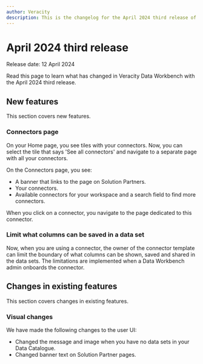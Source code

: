 ```yaml
---
author: Veracity
description: This is the changelog for the April 2024 third release of Data Workbench.
---
```


# April 2024 third release
Release date: 12 April 2024

Read this page to learn what has changed in Veracity Data Workbench with the April 2024 third release.

## New features
This section covers new features.

### Connectors page

On your Home page, you see tiles with your connectors. Now, you can select the tile that says 'See all connectors' and navigate to a separate page with all your connectors. 

On the Connectors page, you see:
* A banner that links to the page on Solution Partners.
* Your connectors.
* Available connectors for your workspace and a search field to find more connectors.

When you click on a connector, you navigate to the page dedicated to this connector.

### Limit what columns can be saved in a data set
Now, when you are using a connector, the owner of the connector template can limit the boundary of what columns can be shown, saved and shared in the data sets. The limitations are implemented when a Data Workbench admin onboards the connector.

## Changes in existing features
This section covers changes in existing features.

### Visual changes
We have made the following changes to the user UI:
* Changed the message and image when you have no data sets in your Data Catalogue.
* Changed banner text on Solution Partner pages.

